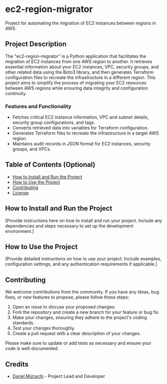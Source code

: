 # ec2-region-migrator
Project for automating the migration of EC2 instances between regions in AWS.

## Project Description

The "ec2-region-migrator" is a Python application that facilitates the migration of EC2 instances from one AWS region to another. It retrieves essential information about your EC2 instances, VPC, security groups, and other related data using the Boto3 library, and then generates Terraform configuration files to recreate the infrastructure in a different region. This project aims to simplify the process of migrating your EC2 resources between AWS regions while ensuring data integrity and configuration continuity.

### Features and Functionality

- Fetches critical EC2 instance information, VPC and subnet details, security group configurations, and tags.
- Converts retrieved data into variables for Terraform configuration.
- Generates Terraform files to recreate the infrastructure in a target AWS region.
- Maintains audit records in JSON format for EC2 instances, security groups, and VPCs.

## Table of Contents (Optional)

- [How to Install and Run the Project](#how-to-install-and-run-the-project)
- [How to Use the Project](#how-to-use-the-project)
- [Contributing](#contributing)
- [License](#license)

## How to Install and Run the Project

[Provide instructions here on how to install and run your project. Include any dependencies and steps necessary to set up the development environment.]

## How to Use the Project

[Provide detailed instructions on how to use your project. Include examples, configuration settings, and any authentication requirements if applicable.]

## Contributing

We welcome contributions from the community. If you have any ideas, bug fixes, or new features to propose, please follow these steps:

1. Open an issue to discuss your proposed changes.
2. Fork the repository and create a new branch for your feature or bug fix.
3. Make your changes, ensuring they adhere to the project's coding standards.
4. Test your changes thoroughly.
5. Create a pull request with a clear description of your changes.

Please make sure to update or add tests as necessary and ensure your code is well-documented.

## Credits

- [Dariel Mizrachi](https://github.com/devmf027) - Project Lead and Developer
